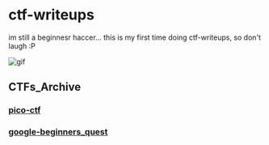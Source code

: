 # ctf-writeups

im still a beginnesr haccer...
this is my first time doing ctf-writeups, so don't laugh :P

![gif](https://www.textures4photoshop.com/tex/thumbs/matrix-code-animation-gif-free-animated-background-716.gif)

## CTFs_Archive
### [pico-ctf](/pico-ctf/pico-ctf.md)
### [google-beginners_quest](/google-beginners_quest/google-beginners_quest.md)
